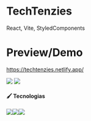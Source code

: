# TechTenzies

React, Vite, StyledComponents

# Preview/Demo

https://techtenzies.netlify.app/

<img src="https://i.imgur.com/9RdKI4k.jpg" />
<img src="https://i.imgur.com/PWqtHiX.jpg" />

#### 🖌️ **Tecnologias**

<img src='https://img.shields.io/badge/HTML5-E34F26?style=for-the-badge&logo=html5&logoColor=white' /><img src='https://img.shields.io/badge/CSS3-1572B6?style=for-the-badge&logo=css3&logoColor=white' /><img src='https://img.shields.io/badge/JavaScript-F7DF1E?style=for-the-badge&logo=javascript&logoColor=black' />
